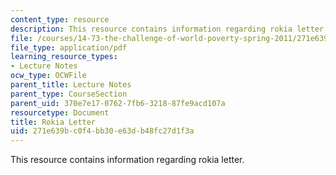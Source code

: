 ```yaml
---
content_type: resource
description: This resource contains information regarding rokia letter.
file: /courses/14-73-the-challenge-of-world-poverty-spring-2011/271e639bc0f4bb30e63db48fc27d1f3a_MIT14_73S11_Rokia_lec1.pdf
file_type: application/pdf
learning_resource_types:
- Lecture Notes
ocw_type: OCWFile
parent_title: Lecture Notes
parent_type: CourseSection
parent_uid: 370e7e17-0762-7fb6-3218-87fe9acd107a
resourcetype: Document
title: Rokia Letter
uid: 271e639b-c0f4-bb30-e63d-b48fc27d1f3a
---
```

This resource contains information regarding rokia letter.

